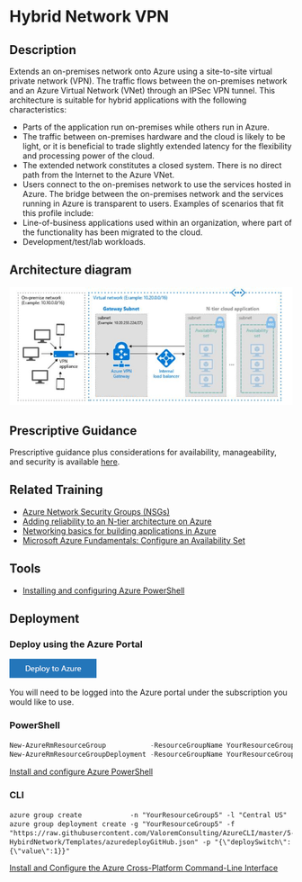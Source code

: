 
# Hybrid Network VPN

## Description
Extends an on-premises network onto Azure using a site-to-site virtual private network (VPN). The traffic flows between the on-premises network and an Azure Virtual Network (VNet) through an IPSec VPN tunnel. This architecture is suitable for hybrid applications with the following characteristics:
* Parts of the application run on-premises while others run in Azure.
* The traffic between on-premises hardware and the cloud is likely to be light, or it is beneficial to trade slightly extended latency for the flexibility and processing power of the cloud.
* The extended network constitutes a closed system. There is no direct path from the Internet to the Azure VNet.
* Users connect to the on-premises network to use the services hosted in Azure. The bridge between the on-premises network and the services running in Azure is transparent to users.
Examples of scenarios that fit this profile include:
* Line-of-business applications used within an organization, where part of the functionality has been migrated to the cloud.
* Development/test/lab workloads.

## Architecture diagram
![diagram](../images/hybridNetwork.png)

## Prescriptive Guidance
Prescriptive  guidance plus considerations for availability, manageability, and security is available [here](https://azure.microsoft.com/en-us/documentation/articles/guidance-hybrid-network-vpn/).

## Related Training
* [Azure Network Security Groups (NSGs)](https://azure.microsoft.com/en-us/documentation/articles/virtual-networks-nsg/)
* [Adding reliability to an N-tier architecture on Azure](https://azure.microsoft.com/en-us/documentation/articles/guidance-compute-n-tier-vm/)
* [Networking basics for building applications in Azure](https://azure.microsoft.com/en-us/documentation/videos/azurecon-2015-networking-basics-for-building-applications-in-azure/)
* [Microsoft Azure Fundamentals: Configure an Availability Set](https://azure.microsoft.com/en-us/documentation/articles/virtual-machines-windows-create-availability-set/)

## Tools
* [Installing and configuring Azure PowerShell](https://azure.microsoft.com/en-us/documentation/articles/powershell-install-configure/)

## Deployment

### Deploy using the Azure Portal
[![Deploy to Azure](../images/azurebtn.png)](https://valoremconsulting.github.io/AzureCLI/redirect.html)

You will need to be logged into the Azure portal under the subscription you would like to use.

### PowerShell
```PowerShell
New-AzureRmResourceGroup           -ResourceGroupName YourResourceGroup5 -location "Central US"
New-AzureRmResourceGroupDeployment -ResourceGroupName YourResourceGroup5 -TemplateUri "https://clijsonpublic.blob.core.windows.net/hn-stageartifacts/azuredeploy.json" -TemplateParameterUri "https://clijsonpublic.blob.core.windows.net/hn-stageartifacts/azuredeploy.parameters.json"
```
[Install and configure Azure PowerShell](https://azure.microsoft.com/en-us/documentation/articles/powershell-install-configure/)

### CLI
```
azure group create            -n "YourResourceGroup5" -l "Central US"
azure group deployment create -g "YourResourceGroup5" -f "https://raw.githubusercontent.com/ValoremConsulting/AzureCLI/master/5-HybirdNetwork/Templates/azuredeployGitHub.json" -p "{\"deploySwitch\":{\"value\":1}}"
```
[Install and Configure the Azure Cross-Platform Command-Line Interface](https://azure.microsoft.com/en-us/documentation/articles/xplat-cli-install/)
